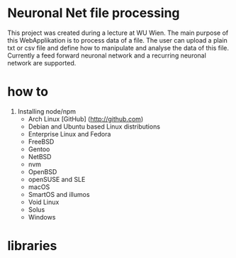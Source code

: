 # Neuronal Net file processing

This project was created during a lecture at WU Wien.
The main purpose of this WebApplikation is to process data of a file.
The user can upload a plain txt or csv file and define how to manipulate and analyse the data of this file.
Currently a feed forward neuronal network and a recurring neuronal network are supported.

# how to
1. Installing node/npm
    * Arch Linux [GitHub] (http://github.com)
    * Debian and Ubuntu based Linux distributions
    * Enterprise Linux and Fedora
    * FreeBSD
    * Gentoo
    * NetBSD
    * nvm
    * OpenBSD
    * openSUSE and SLE
    * macOS
    * SmartOS and illumos
    * Void Linux
    * Solus
    * Windows

# libraries